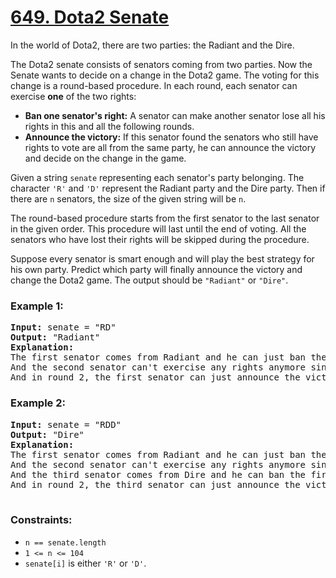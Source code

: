 # [649. Dota2 Senate](https://leetcode.com/problems/dota2-senate)

In the world of Dota2, there are two parties: the Radiant and the Dire.

The Dota2 senate consists of senators coming from two parties. Now the Senate wants to decide on a change in the Dota2 game. 
The voting for this change is a round-based procedure. In each round, each senator can exercise <strong>one</strong> of the two rights:

- <strong>Ban one senator's right:</strong> A senator can make another senator lose all his rights in this and all the following rounds.
- <strong>Announce the victory:</strong> If this senator found the senators who still have rights to vote are all from the same party, he can announce 
the victory and decide on the change in the game.

Given a string <code>senate</code> representing each senator's party belonging. The character <code>'R'</code> and <code>'D'</code> represent the Radiant party and the Dire party. 
Then if there are <code>n</code> senators, the size of the given string will be <code>n</code>.

The round-based procedure starts from the first senator to the last senator in the given order. This procedure will last until the end of voting. 
All the senators who have lost their rights will be skipped during the procedure.

Suppose every senator is smart enough and will play the best strategy for his own party. Predict which party will finally announce the 
victory and change the Dota2 game. The output should be <code>"Radiant"</code> or <code>"Dire"</code>.

### **Example 1:**
<pre>
<strong>Input:</strong> senate = "RD"
<strong>Output:</strong> "Radiant"
<strong>Explanation:</strong> 
The first senator comes from Radiant and he can just ban the next senator's right in round 1. 
And the second senator can't exercise any rights anymore since his right has been banned. 
And in round 2, the first senator can just announce the victory since he is the only guy in the senate who can vote.
</pre>

### **Example 2:**
<pre>
<strong>Input:</strong> senate = "RDD"
<strong>Output:</strong> "Dire"
<strong>Explanation:</strong> 
The first senator comes from Radiant and he can just ban the next senator's right in round 1. 
And the second senator can't exercise any rights anymore since his right has been banned. 
And the third senator comes from Dire and he can ban the first senator's right in round 1. 
And in round 2, the third senator can just announce the victory since he is the only guy in the senate who can vote.
 </pre>

### **Constraints:**

- <code>n == senate.length</code>
- <code>1 <= n <= 104</code>
- <code>senate[i]</code> is either <code>'R'</code> or <code>'D'</code>.
